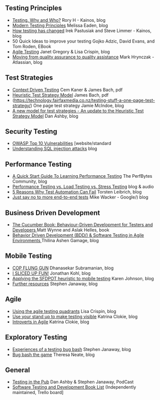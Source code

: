 ## Testing Principles
- [Testing. Why and Who?](https://www.youtube.com/watch?v=ywBg_8ptz8g/)  Rory H - Kainos, blog
- [Modern Testing Principles](https://www.ministryoftesting.com/dojo/lessons/modern-testing-principles/)  Melissa Eaden, blog
- [How testing has changed](https://www.kainos.com/how-testing-has-changed/)   Irek Pastusiak and Steve Limmer - Kainos, blog
- 50 Quick Ideas to improve your testing Gojko Adzic, David Evans, and Tom Roden, EBook
- [Agile Testing](https://agiletester.ca/agile-testing/)   Janet Gregory & Lisa Crispin, blog
- [Moving from quality assurance to quality assistance](https://www.atlassian.com/inside-atlassian/quality-assurance-vs-quality-assistance/)  Mark Hrynczak - Atlassian, blog
## Test Strategies
- [Context Driven Testing](http://context-driven-testing.com/)   Cem Kaner & James Bach, pdf
- [Heuristic Test Strategy Model](http://www.satisfice.com/tools/htsm.pdf/)  James Bach, pdf
- (https://technology.fairfaxmedia.co.nz/testing-stuff-a-one-page-test-strategy/)  One page test strategy Jamie McIndoe, blog
- [A new model for test strategies - An update to the Heuristic Test Strategy Model](https://danashby.co.uk/2017/12/13/a-new-model-for-test-strategies/)   Dan Ashby, blog
## Security Testing
- [OWASP Top 10 Vulnerabilities](https://www.youtube.com/watch?v=02mLrFVzIYU&list=PLoyY7ZjHtUUVLs2fy-ctzZDSPpawuQ28d/)   [website/standard
- [Understanding SQL injection attacks](https://www.ibm.com/developerworks/library/se-sql-injection-attacks/)   blog
## Performance Testing
- [A Quick Start Guide To Learning Performance Testing](https://dojo.ministryoftesting.com/dojo/lessons/a-quick-start-guide-to-learning-performance-testing/)  The PerfBytes Community, blog
- [Performance Testing vs. Load Testing vs. Stress Testing](https://www.blazemeter.com/blog/performance-testing-vs-load-testing-vs-stress-testing?utm_source=blog&utm_medium=BM_blog&utm_campaign=jmeter-vs-locust-which-one-should-you-choose/)  blog & audio
- [5 Reasons Why Test Automation Can Fail](https://www.thoughtworks.com/insights/blog/5-reasons-why-test-automation-can-fail/)  Torsten Leibrich, blog
- [Just say no to more end-to-end tests](https://testing.googleblog.com/2015/04/just-say-no-to-more-end-to-end-tests.html/)  Mike Wacker - Google/)  blog
## Business Driven Development
- [The Cucumber Book: Behaviour-Driven Development for Testers and Developers ](https://www.amazon.com/gp/offer-listing/1934356808/ref=dp_olp_all_mbc?ie=UTF8&condition=all/) Matt Wynne and Aslak Helles, book
- [Behavior Driven Development (BDD/)  & Software Testing in Agile Environments  ](https://medium.com/agile-vision/behavior-driven-development-bdd-software-testing-in-agile-environments-d5327c0f9e2d/)  Thilina Ashen Gamage, blog
## Mobile Testing
- [COP FLUNG GUN](http://cuelogic.com/blog/a-mnemonic-for-mobile-app-testing/)   Dhanasekar Subramanian, blog
- [I SLICED UP FUN!](http://www.kohl.ca/articles/ISLICEDUPFUN.pdf/)  Jonathan Kohl, blog
- [Applying the SFDPOT heuristic to mobile testing](http://karennicolejohnson.com/2012/05/applying-the-sfdpot-heuristic-to-mobile-testing/)   Karen Johnson, blog
- [Further resources](http://stephenjanaway.co.uk/stephenjanaway/wp-content/uploads/2015/11/Mobile-Testing-Cheatsheet-Stephen-Janaway.pdf/)  Stephen Janaway, blog
## Agile
- [Using the agile testing quadrants](http://lisacrispin.com/2011/11/08/using-the-agile-testing-quadrants/)   Lisa Crispin, blog
- [Use your stand up to make testing visible](http://katrinatester.blogspot.lu/2016/03/use-your-stand-up-to-make-testing.html/)  Katrina Clokie, blog
- [Introverts in Agile](http://katrinatester.blogspot.lu/2016/01/introverts-in-agile.html/)  Katrina Clokie, blog
## Exploratory Testing
- [Experiences of a testing bug bash](http://stephenjanaway.co.uk/stephenjanaway/experiences/experiences-testing-bug-bash/)   Stephen Janaway, blog
- [Bug bash the game](http://rea.tech/bug-bash-the-game/)   Theresa Neate, blog
## General
- [Testing in the Pub](http://testinginthepub.co.uk/testinginthepub/)   Dan Ashby & Stephen Janaway, PodCast
- [Software Testing and Development Book List](https://trello.com/b/WH2l8tCq/book-list-software-development-and-testing/)   (Independently maintained, Trello board]
